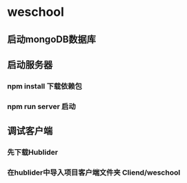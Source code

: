 # weschool

## 启动mongoDB数据库


## 启动服务器

### npm install 下载依赖包
### npm run server 启动

## 调试客户端

### 先下载Hublider

### 在hublider中导入项目客户端文件夹 Cliend/weschool

